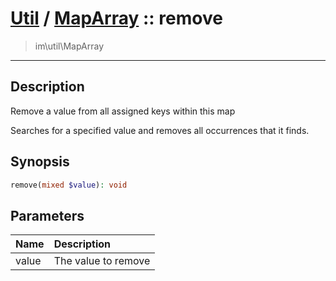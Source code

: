 # [Util](Util.md) / [MapArray](Util-MapArray.md) :: remove
 > im\util\MapArray
____

## Description
Remove a value from all assigned keys within this map

Searches for a specified value and removes all occurrences
that it finds.

## Synopsis
```php
remove(mixed $value): void
```

## Parameters
| Name | Description |
| :--- | :---------- |
| value | The value to remove |

